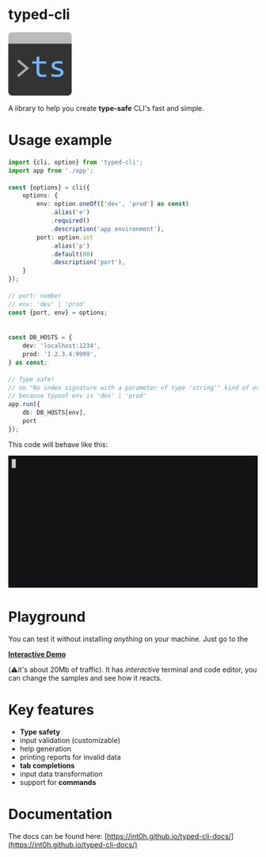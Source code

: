 # typed-cli

![typed-cli logo](./logo128.png)

A library to help you create **type-safe** CLI's fast and simple.

# Usage example

```typescript
import {cli, option} from 'typed-cli';
import app from './app';

const {options} = cli({
    options: {
        env: option.oneOf(['dev', 'prod'] as const)
            .alias('e')
            .required()
            .description('app environment'),
        port: option.int
            .alias('p')
            .default(80)
            .description('port'),
    }
});

// port: number
// env: 'dev' | 'prod'
const {port, env} = options;


const DB_HOSTS = {
    dev: 'localhost:1234',
    prod: '1.2.3.4:9999',
} as const;

// Type safe!
// no "No index signature with a parameter of type 'string'" kind of errors
// because typeof env is 'dev' | 'prod'
app.run({
    db: DB_HOSTS[env],
    port
});
```

This code will behave like this:

![terminal-demo](./demo.gif)

# Playground

You can test it without installing _anything_ on your machine. Just go to the

**[Interactive Demo](https://int0h.github.io/typed-cli-pg/index.html)**

(⚠️it's about 20Mb of traffic).
It has _interactive_ terminal and code editor, you can change the samples and see how it reacts.

# Key features

- **Type safety**
- input validation (customizable)
- help generation
- printing reports for invalid data
- **tab completions**
- input data transformation
- support for **commands**

# Documentation
The docs can be found here: [https://int0h.github.io/typed-cli-docs/](https://int0h.github.io/typed-cli-docs/)
